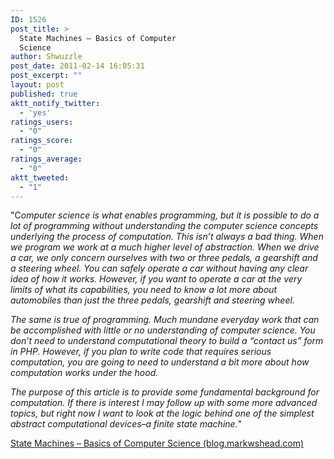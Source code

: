 ```yaml
---
ID: 1526
post_title: >
  State Machines – Basics of Computer
  Science
author: Shwuzzle
post_date: 2011-02-14 16:05:31
post_excerpt: ""
layout: post
published: true
aktt_notify_twitter:
  - 'yes'
ratings_users:
  - "0"
ratings_score:
  - "0"
ratings_average:
  - "0"
aktt_tweeted:
  - "1"
---
```

"C<em>omputer science is what enables programming, but it is possible to do a lot of programming without understanding the computer science concepts underlying the process of computation. This isn’t always a bad thing.  When we program we work at a much higher level of abstraction.  When we drive a car, we only concern ourselves with two or three pedals, a gearshift and a steering wheel.  You can safely operate a car without having any clear idea of how it works. However, if you want to operate a car at the very limits of what its capabilities, you need to know a lot more about automobiles than just the three pedals, gearshift and steering wheel.</em>

<em>The same is true of programming.  Much mundane everyday work that can be accomplished with little or no understanding of computer science. You don’t need to understand computational theory to build a “contact us” form in PHP.  However, if you plan to write code that requires serious computation, you are going to need to understand a bit more about how computation works under the hood.</em>

<em>The purpose of this article is to provide some fundamental background for computation. If there is interest I may follow up with some more advanced topics, but right now I want to look at the logic behind one of the simplest abstract computational devices–a finite state machine.</em>"

<a href="http://blog.markwshead.com/869/state-machines-computer-science/">State Machines – Basics of Computer Science (blog.markwshead.com)</a>
